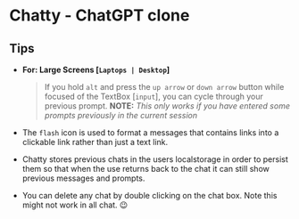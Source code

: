 # Chatty - ChatGPT clone

## Tips
- **For: Large Screens [`Laptops | Desktop`]**
  > If you hold `alt` and press the `up arrow` or `down arrow` button while focused of the TextBox [`input`], you can cycle through your previous prompt. **NOTE:** *This only works if you have entered some prompts previously in the current session*

- The `flash` icon is used to format a messages that contains links into a clickable link rather than just a text link.

- Chatty stores previous chats in the users localstorage in order to persist them so that when the use returns back to the chat it can still show previous messages and prompts.
- You can delete any chat by double clicking on the chat box. Note this might not work in all chat. 😉